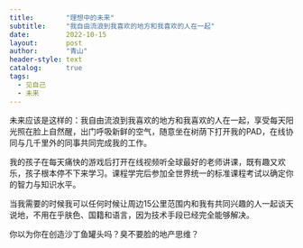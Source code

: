 ```yaml
---
title:        "理想中的未来"
subtitle:     "我自由流浪到我喜欢的地方和我喜欢的人在一起"
date:         2022-10-15
layout:       post
author:       "青山"
header-style: text
catalog:      true
tags:
  - 见自己
  - 未来
---
```


未来应该是这样的：我自由流浪到我喜欢的地方和我喜欢的人在一起，享受每天阳光照在脸上自然醒，出门呼吸新鲜的空气，随意坐在树荫下打开我的PAD，在线协同与几千里外的同事共同完成我的工作。

我的孩子在每天痛快的游戏后打开在线视频听全球最好的老师讲课，既有趣又欢乐，孩子根本停不下来学习。课程学完后参加全世界统一的标准课程考试以确定你的智力与知识水平。

当我需要的时候我可以任何时候让周边15公里范围内和我有共同兴趣的人一起谈天说地，不用在乎肤色、国籍和语言，因为技术手段已经完全能够解决。

你以为你在创造沙丁鱼罐头吗？臭不要脸的地产思维？